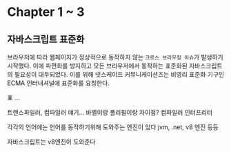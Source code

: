 # Chapter 1 ~ 3

## 자바스크립트 표준화

브라우저에 따라 웹페이지가 정상적으로 동작하지 않는 ```크로스 브라우징 이슈```가 발생하기 시작했다.
이에 파편화를 방지하고 모든 브라우저에서 동작하는 표준화된 자바스크립트의 필요성이 대두되었다.
이를 위해 넷스케이프 커뮤니케이션즈는 비영리 표준화 기구인 ECMA 인터내셔널에 표준화를 요청한다.

표 ...

트랜스파일러, 컴파일러 얘기...
바벨이랑 폴리필이랑 차이점?
컴파일러 인터프리터

각각의 언어에는 언어를 동작하기위해 도와주는 엔진이 있다 jvm, .net, v8 엔진 등등

자바스크립트는 v8엔진이 도와준다

